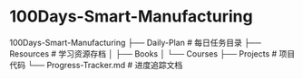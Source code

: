 # 100Days-Smart-Manufacturing
100Days-Smart-Manufacturing
├── Daily-Plan          # 每日任务目录
├── Resources           # 学习资源存档
│   ├── Books
│   └── Courses
├── Projects            # 项目代码
└── Progress-Tracker.md # 进度追踪文档
